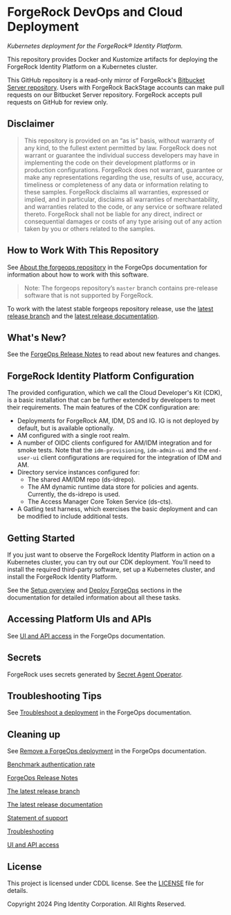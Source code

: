 # ForgeRock DevOps and Cloud Deployment

_Kubernetes deployment for the ForgeRock&reg; Identity Platform._

This repository provides Docker and Kustomize artifacts for deploying the 
ForgeRock Identity Platform on a Kubernetes cluster. 

This GitHub repository is a read-only mirror of
ForgeRock's [Bitbucket Server repository](https://stash.forgerock.org/projects/CLOUD/repos/forgeops). 
Users with ForgeRock BackStage accounts can make pull requests on our Bitbucket 
Server repository. ForgeRock accepts pull requests on GitHub for review only.

## Disclaimer

>This repository is provided on an “as is” basis, without warranty of any kind, 
to the fullest extent permitted by law. ForgeRock does not warrant or guarantee 
the individual success developers may have in implementing the code on their
development platforms or in production configurations. ForgeRock does not 
warrant, guarantee or make any representations regarding the use, results of use,
accuracy, timeliness or completeness of any data or information relating to these 
samples. ForgeRock disclaims all warranties, expressed or implied, and in 
particular, disclaims all warranties of merchantability, and warranties related
to the code, or any service or software related thereto. ForgeRock shall not be
liable for any direct, indirect or consequential damages or costs of any type 
arising out of any action taken by you or others related to the samples.

## How to Work With This Repository

See [About the forgeops repository](https://backstage.forgerock.com/docs/forgeops/7.5/start/repositories.html) in the ForgeOps documentation for information 
about how to work with this software.

>Note: The forgeops repository’s `master` branch contains pre-release software that is not supported by ForgeRock.

To work with the latest stable forgeops repository release, use the
[latest release branch](https://github.com/ForgeRock/forgeops/tree/release/7.5-20240402) and the [latest release documentation](https://backstage.forgerock.com/docs/forgeops/7.5/index.html).

## What's New?

See the [ForgeOps Release Notes](https://backstage.forgerock.com/docs/forgeops/7.5/rn/rn.html) to read about new features and changes.

## ForgeRock Identity Platform Configuration

The provided configuration, which we call the Cloud Developer's Kit (CDK),
is a basic installation that can be further extended by developers to meet their requirements. 
The main features of the CDK configuration are:

* Deployments for ForgeRock AM, IDM, DS and IG. IG is not deployed by default, but is available optionally.
* AM configured with a single root realm.
* A number of OIDC clients configured for AM/IDM integration and for smoke tests.
Note that the `idm-provisioning`, `idm-admin-ui` and the `end-user-ui` client configurations are required for the
integration of IDM and AM.
* Directory service instances configured for:
   * The shared AM/IDM repo (ds-idrepo).
   * The AM dynamic runtime data store for policies and agents. Currently, the ds-idrepo is used.
   * The Access Manager Core Token Service (ds-cts).
* A Gatling test harness, which exercises the basic deployment and can be modified to include additional tests.

## Getting Started

If you just want to observe the ForgeRock Identity Platform in action on a 
Kubernetes cluster, you can try out our CDK deployment. You'll need to install 
the required third-party software, set up a Kubernetes cluster, and install the 
ForgeRock Identity Platform. 

See the [Setup overview](https://backstage.forgerock.com/docs/forgeops/7.5/setup/overview.html) and [Deploy ForgeOps](https://backstage.forgerock.com/docs/forgeops/7.5/deploy/overview.html) sections in 
the documentation for detailed information about all these tasks.

## Accessing Platform UIs and APIs

See [UI and API access](https://backstage.forgerock.com/docs/forgeops/7.5/deploy/access.html) in the ForgeOps documentation.

## Secrets

ForgeRock uses secrets generated by [Secret Agent Operator](https://github.com/ForgeRock/secret-agent).
 

## Troubleshooting Tips

See [Troubleshoot a deployment](https://backstage.forgerock.com/docs/forgeops/7.5/troubleshoot/overview.html) in the ForgeOps documentation.

## Cleaning up

See [Remove a ForgeOps deployment](https://backstage.forgerock.com/docs/forgeops/7.5/deploy/remove.html) in the ForgeOps documentation. 

[About the forgeops repository]:(https://ea.forgerock.com/docs/forgeops/7.5/start/repositories.html)
[Benchmark authentication rate]:(https://ea.forgerock.com/docs/forgeops/how-to/benchmark/authrate.html).
[Benchmark authentication rate](https://ea.forgerock.com/docs/forgeops/7.5/prepare/benchmark/authrate.html)

[ForgeOps Release Notes](https://ea.forgerock.com/docs/forgeops/7.5/rn/rn.html)

[The latest release branch](https://github.com/ForgeRock/forgeops/tree/release/7.5-20240402)

[The latest release documentation](https://backstage.forgerock.com/docs/forgeops/7.5/index.html)


[Statement of support](https://backstage.forgerock.com/docs/forgeops/7.5/start/support.html#kubernetes-services)

[Troubleshooting](https://ea.forgerock.com/docs/forgeops/7.5/troubleshoot/overview.html)

[UI and API access](https://ea.forgerock.com/docs/forgeops/7.5/deploy/access.html)

## License
This project is licensed under CDDL license. See the [LICENSE](LICENSE) file for details.

Copyright 2024 Ping Identity Corporation. All Rights Reserved.